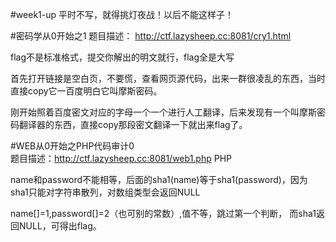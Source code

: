 #week1-up
平时不写，就得挑灯夜战！以后不能这样子！

#密码学从0开始之1
题目描述： http://ctf.lazysheep.cc:8081/cry1.html

flag不是标准格式，提交你解出的明文就行，flag全是大写

首先打开链接是空白页，不要慌，查看网页源代码，出来一群很凌乱的东西，当时直接copy它一百度明白它叫摩斯密码。

刚开始照着百度密文对应的字母一个一个进行人工翻译，后来发现有一个叫摩斯密码翻译器的东西，直接copy那段密文翻译一下就出来flag了。

#WEB从0开始之PHP代码审计0	
题目描述：http://ctf.lazysheep.cc:8081/web1.php     PHP

name和password不能相等，后面的sha1(name)等于sha1(password)，因为sha1只能对字符串散列，对数组类型会返回NULL

name[]=1,password[]=2（也可别的常数）,值不等，跳过第一个判断， 而sha1返回NULL，可得出flag。
